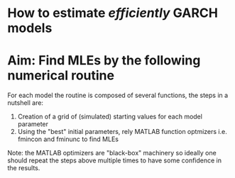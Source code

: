 # How to estimate *efficiently* GARCH models

# Aim: Find MLEs by the following numerical routine 

For each model the routine is composed of several functions, the steps in a nutshell are:
1) Creation of a grid of (simulated) starting values for each model parameter 
2) Using the "best" initial parameters, rely MATLAB function optmizers i.e. fmincon and fminunc to find MLEs

Note: the MATLAB optimizers are "black-box" machinery so ideally one should repeat the steps above multiple times to have some confidence in the results.



